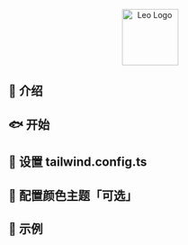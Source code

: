 <p align="center">
  <a href="https://github.com/LeoSunQi/Leo-design.git">
    <img alt="Leo Logo" width="100" src="">
  </a>
</p>

## 🚀 介绍

## 🐟 开始

## 🐍 设置 tailwind.config.ts

## 🎨 配置颜色主题「可选」

## 🎉 示例
